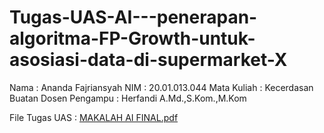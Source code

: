 # Tugas-UAS-AI---penerapan-algoritma-FP-Growth-untuk-asosiasi-data-di-supermarket-X

Nama           : Ananda Fajriansyah
NIM            : 20.01.013.044
Mata Kuliah    : Kecerdasan Buatan
Dosen Pengampu : Herfandi A.Md.,S.Kom.,M.Kom

File Tugas UAS :
[MAKALAH AI FINAL.pdf](https://github.com/Ananda227/Tugas-UAS-AI---penerapan-algoritma-FP-Growth-untuk-asosiasi-data-di-supermarket-X/files/7853952/MAKALAH.AI.FINAL.pdf)

